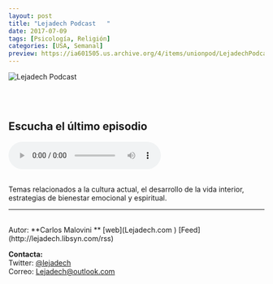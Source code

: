 ```yaml
---
layout: post
title: "Lejadech Podcast   "
date: 2017-07-09
tags: [Psicología, Religión]
categories: [USA, Semanal]
preview: https://ia601505.us.archive.org/4/items/unionpod/LejadechPodcast300.png
---
```


![Lejadech Podcast](https://ia601505.us.archive.org/4/items/unionpod/LejadechPodcast500.png)

<br/>
<br/>

## Escucha el último episodio

<!--reproductor-feed=http://lejadech.libsyn.com/rss-->
<!--reproductor-start-->
<audio id="audio" preload="auto" controls="" src="http://traffic.libsyn.com/lejadech/Bagaje_-_E75.mp3?dest-id=369135"></audio>
<!--reproductor-end-->

<br/>  
Temas relacionados a la cultura actual, el desarrollo de la vida interior, estrategias de bienestar emocional y espiritual.

_ _ _
<br>
Autor: **Carlos Malovini **  
[web](Lejadech.com )  
[Feed](http://lejadech.libsyn.com/rss)  



**Contacta:**  
Twitter: [@lejadech](https://twitter.com/lejadech)  
Correo: [Lejadech@outlook.com](mailto:Lejadech@outlook.com)  

